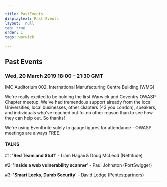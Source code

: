 ```yaml
---

title: PastEvents
displaytext: Past Events
layout:  null
tab: true
order: 1
tags: warwick

---
```


## Past Events
### Wed, 20 March 2019 18:00 – 21:30 GMT
IMC Auditorium 002, International Manufacturing Centre Building (WMG)

We're really excited to be holding the first Warwick and Coventry OWASP Chapter meetup. We've had tremendous support already from the local Universities, local businesses, other chapters (\<3 you London), speakers, and individuals who've reached out for no other reason than to see how they can help out. So thanks\!

We're using Eventbrite solely to gauge figures for attendance - OWASP meetings are always FREE.

#### TALKS
\#1: **'Red Team and Stuff**' - Liam Hagan & Doug McLeod (Nettitude)

\#2: **'Inside a web vulnerability scanner**' - Paul Johnston (PortSwigger)

\#3: **'Smart Locks, Dumb Security**' - David Lodge (Pentestpartners)

----
